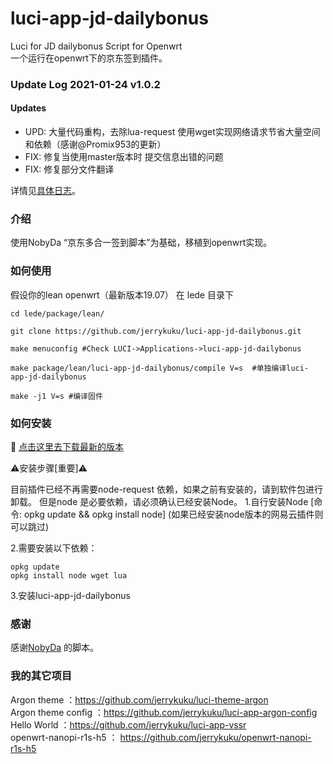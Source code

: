 # luci-app-jd-dailybonus
Luci for JD dailybonus Script for Openwrt  
一个运行在openwrt下的京东签到插件。

### Update Log 2021-01-24  v1.0.2

#### Updates 

- UPD: 大量代码重构，去除lua-request 使用wget实现网络请求节省大量空间和依赖（感谢@Promix953的更新）
- FIX: 修复当使用master版本时 提交信息出错的问题
- FIX: 修复部分文件翻译


详情见[具体日志](./relnotes.txt)。 

### 介绍

使用NobyDa “京东多合一签到脚本”为基础，移植到openwrt实现。  

### 如何使用

假设你的lean openwrt（最新版本19.07） 在 lede 目录下
```
cd lede/package/lean/  

git clone https://github.com/jerrykuku/luci-app-jd-dailybonus.git  

make menuconfig #Check LUCI->Applications->luci-app-jd-dailybonus

make package/lean/luci-app-jd-dailybonus/compile V=s  #单独编译luci-app-jd-dailybonus  

make -j1 V=s #编译固件
```

### 如何安装

🛑 [点击这里去下载最新的版本](https://github.com/jerrykuku/luci-app-jd-dailybonus/releases)

⚠️安装步骤[重要]⚠️  

目前插件已经不再需要node-request 依赖，如果之前有安装的，请到软件包进行卸载。
但是node 是必要依赖，请必须确认已经安装Node。
1.自行安装Node [命令: opkg update && opkg install node]
  (如果已经安装node版本的网易云插件则可以跳过)   
  
2.需要安装以下依赖：
```
opkg update  
opkg install node wget lua
```
3.安装luci-app-jd-dailybonus

### 感谢

感谢[NobyDa](https://github.com/NobyDa) 的脚本。  

### 我的其它项目
Argon theme ：https://github.com/jerrykuku/luci-theme-argon  
Argon theme config  ：https://github.com/jerrykuku/luci-app-argon-config
Hello World ：https://github.com/jerrykuku/luci-app-vssr  
openwrt-nanopi-r1s-h5 ： https://github.com/jerrykuku/openwrt-nanopi-r1s-h5  
